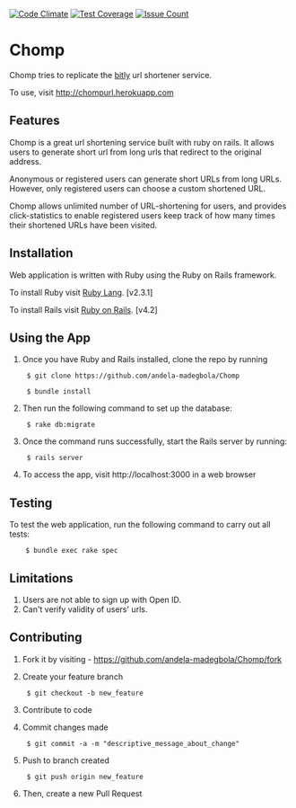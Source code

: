 [![Code Climate](https://codeclimate.com/github/andela-madegbola/chomp/badges/gpa.svg)](https://codeclimate.com/github/andela-madegbola/chomp) [![Test Coverage](https://codeclimate.com/github/andela-madegbola/chomp/badges/coverage.svg)](https://codeclimate.com/github/andela-madegbola/chomp/coverage) [![Issue Count](https://codeclimate.com/github/andela-madegbola/chomp/badges/issue_count.svg)](https://codeclimate.com/github/andela-madegbola/chomp)

# Chomp

Chomp tries to replicate the [bitly](https://www.bit.ly) url shortener service.

To use, visit http://chompurl.herokuapp.com


## Features

Chomp is a great url shortening service built with ruby on rails. It allows users to generate short url from long urls that redirect to the original address.

Anonymous or registered users can generate short URLs from long URLs. However, only registered users can choose a custom shortened URL.

Chomp allows unlimited number of URL-shortening for users, and provides click-statistics to enable registered users keep track of how many times their shortened URLs have been visited.


## Installation
Web application is written with Ruby using the Ruby on Rails framework.

To install Ruby visit [Ruby Lang](https://www.ruby-lang.org). [v2.3.1]

To install Rails visit [Ruby on Rails](http://rubyonrails.org/). [v4.2]


## Using the App

1. Once you have Ruby and Rails installed, clone the repo by running

        $ git clone https://github.com/andela-madegbola/Chomp

        $ bundle install

3. Then run the following command to set up the database:

        $ rake db:migrate

4. Once the command runs successfully, start the Rails server by running:

        $ rails server

4. To access the app, visit http://localhost:3000 in a web browser

## Testing

To test the web application, run the following command to carry out all tests:

        $ bundle exec rake spec


## Limitations
1. Users are not able to sign up with Open ID.
2. Can't verify validity of users' urls.

## Contributing

1. Fork it by visiting - https://github.com/andela-madegbola/Chomp/fork

2. Create your feature branch

        $ git checkout -b new_feature

3. Contribute to code

4. Commit changes made

        $ git commit -a -m "descriptive_message_about_change"

5. Push to branch created

        $ git push origin new_feature

6. Then, create a new Pull Request
